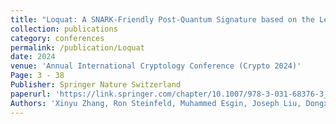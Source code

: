 ```yaml
---
title: "Loquat: A SNARK-Friendly Post-Quantum Signature based on the Legendre PRF with Applications in Ring and Aggregate Signatures"
collection: publications
category: conferences
permalink: /publication/Loquat
date: 2024
venue: 'Annual International Cryptology Conference (Crypto 2024)'
Page: 3 - 38
Publisher: Springer Nature Switzerland
paperurl: 'https://link.springer.com/chapter/10.1007/978-3-031-68376-3_1'
Authors: 'Xinyu Zhang, Ron Steinfeld, Muhammed Esgin, Joseph Liu, Dongxi Liu, and Sushmita Ruj'
---
```

